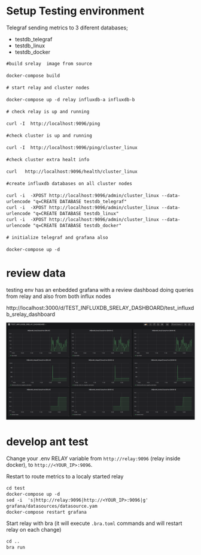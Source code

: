 # Setup Testing environment

Telegraf sending metrics to 3 diferent databases;

* testdb_telegraf
* testdb_linux
* testdb_docker   


```
#build srelay  image from source

docker-compose build

# start relay and cluster nodes

docker-compose up -d relay influxdb-a influxdb-b

# check relay is up and running

curl -I  http://localhost:9096/ping

#check cluster is up and running

curl -I  http://localhost:9096/ping/cluster_linux

#check cluster extra healt info

curl   http://localhost:9096/health/cluster_linux

#create influxdb databases on all cluster nodes 

curl -i  -XPOST http://localhost:9096/admin/cluster_linux --data-urlencode "q=CREATE DATABASE testdb_telegraf"
curl -i  -XPOST http://localhost:9096/admin/cluster_linux --data-urlencode "q=CREATE DATABASE testdb_linux"
curl -i  -XPOST http://localhost:9096/admin/cluster_linux --data-urlencode "q=CREATE DATABASE testdb_docker"

# initialize telegraf and grafana also

docker-compose up -d 
```

# review data

testing env has an enbedded grafana with a review dashboad doing queries from relay and also from both influx nodes

http://localhost:3000/d/TEST_INFLUXDB_SRELAY_DASHBOARD/test_influxdb_srelay_dashboard


![dashboard](./test_dashboard.png)

# develop ant test

Change your .env RELAY variable from `http://relay:9096` (relay inside docker), to `http://<YOUR_IP>:9096`.

Restart to route metrics to a localy started relay

```
cd test
docker-compose up -d
sed -i  's|http://relay:9096|http://<YOUR_IP>:9096|g' grafana/datasources/datasource.yam
docker-compose restart grafana
```
Start relay with bra (it will execute `.bra.toml` commands and will restart relay on each change)

```
cd ..
bra run
```

